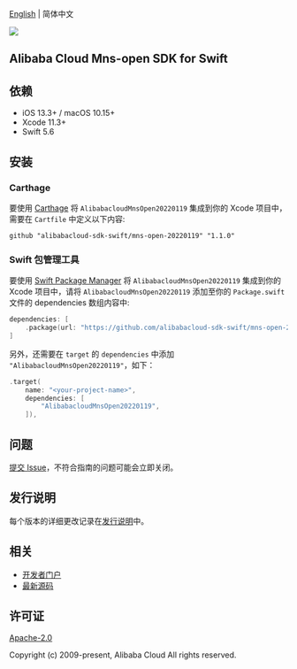[English](README.md) | 简体中文

![](https://aliyunsdk-pages.alicdn.com/icons/AlibabaCloud.svg)

## Alibaba Cloud Mns-open SDK for Swift

## 依赖

- iOS 13.3+ / macOS 10.15+
- Xcode 11.3+
- Swift 5.6

## 安装

### Carthage

要使用 [Carthage](https://github.com/Carthage/Carthage) 将 `AlibabacloudMnsOpen20220119` 集成到你的 Xcode 项目中，需要在 `Cartfile` 中定义以下内容:

```ogdl
github "alibabacloud-sdk-swift/mns-open-20220119" "1.1.0"
```

### Swift 包管理工具

要使用 [Swift Package Manager](https://swift.org/package-manager/) 将 `AlibabacloudMnsOpen20220119` 集成到你的 Xcode 项目中，请将 `AlibabacloudMnsOpen20220119` 添加至你的 `Package.swift` 文件的 dependencies 数组内容中:

```swift
dependencies: [
    .package(url: "https://github.com/alibabacloud-sdk-swift/mns-open-20220119.git", from: "1.1.0")
]
```

另外，还需要在 `target` 的 `dependencies` 中添加 `"AlibabacloudMnsOpen20220119"`，如下：

```swift
.target(
    name: "<your-project-name>",
    dependencies: [
        "AlibabacloudMnsOpen20220119",
    ]),
```

## 问题

[提交 Issue](https://github.com/alibabacloud-sdk-swift/mns-open-20220119/issues/new)，不符合指南的问题可能会立即关闭。

## 发行说明

每个版本的详细更改记录在[发行说明](./ChangeLog.txt)中。

## 相关

* [开发者门户](https://next.api.aliyun.com/home)
* [最新源码](https://github.com/alibabacloud-sdk-swift/mns-open-20220119)

## 许可证

[Apache-2.0](http://www.apache.org/licenses/LICENSE-2.0)

Copyright (c) 2009-present, Alibaba Cloud All rights reserved.
